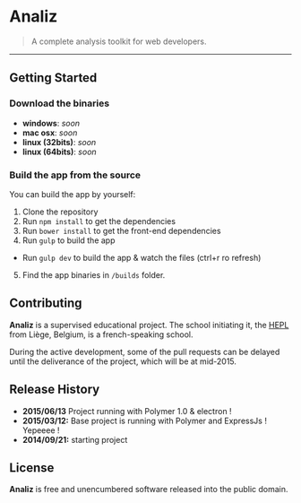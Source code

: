 # Analiz

> A complete analysis toolkit for web developers.

* * *

## Getting Started

### Download the binaries

* **windows**: _soon_
* **mac osx**: _soon_
* **linux (32bits)**: _soon_
* **linux (64bits)**: _soon_

### Build the app from the source

You can build the app by yourself:

1. Clone the repository
2. Run `npm install` to get the dependencies
3. Run `bower install` to get the front-end dependencies
4. Run `gulp` to build the app
  - Run `gulp dev` to build the app & watch the files (ctrl+r ro refresh)
5. Find the app binaries in `/builds` folder.

## Contributing

**Analiz** is a supervised educational project. The school initiating it, the [HEPL](http://www.provincedeliege.be/hauteecole) from Liège, Belgium, is a french-speaking school.

During the active development, some of the pull requests can be delayed until the deliverance of the project, which will be at mid-2015.

## Release History
* **2015/06/13** Project running with Polymer 1.0 & electron !
* **2015/03/12:** Base project is running with Polymer and ExpressJs ! Yepeeee !
* **2014/09/21:** starting project

## License

**Analiz** is free and unencumbered software released into the public domain.
